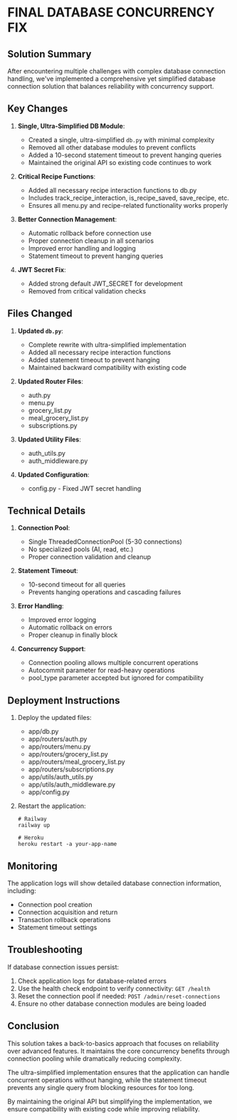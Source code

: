 # FINAL DATABASE CONCURRENCY FIX

## Solution Summary

After encountering multiple challenges with complex database connection handling, we've implemented a comprehensive yet simplified database connection solution that balances reliability with concurrency support.

## Key Changes

1. **Single, Ultra-Simplified DB Module**:
   - Created a single, ultra-simplified `db.py` with minimal complexity
   - Removed all other database modules to prevent conflicts
   - Added a 10-second statement timeout to prevent hanging queries
   - Maintained the original API so existing code continues to work

2. **Critical Recipe Functions**:
   - Added all necessary recipe interaction functions to db.py
   - Includes track_recipe_interaction, is_recipe_saved, save_recipe, etc.
   - Ensures all menu.py and recipe-related functionality works properly

3. **Better Connection Management**:
   - Automatic rollback before connection use
   - Proper connection cleanup in all scenarios
   - Improved error handling and logging
   - Statement timeout to prevent hanging queries

4. **JWT Secret Fix**:
   - Added strong default JWT_SECRET for development
   - Removed from critical validation checks

## Files Changed

1. **Updated `db.py`**:
   - Complete rewrite with ultra-simplified implementation
   - Added all necessary recipe interaction functions
   - Added statement timeout to prevent hanging
   - Maintained backward compatibility with existing code

2. **Updated Router Files**:
   - auth.py
   - menu.py
   - grocery_list.py
   - meal_grocery_list.py
   - subscriptions.py

3. **Updated Utility Files**:
   - auth_utils.py
   - auth_middleware.py

4. **Updated Configuration**:
   - config.py - Fixed JWT secret handling

## Technical Details

1. **Connection Pool**:
   - Single ThreadedConnectionPool (5-30 connections)
   - No specialized pools (AI, read, etc.)
   - Proper connection validation and cleanup

2. **Statement Timeout**:
   - 10-second timeout for all queries
   - Prevents hanging operations and cascading failures

3. **Error Handling**:
   - Improved error logging
   - Automatic rollback on errors
   - Proper cleanup in finally block

4. **Concurrency Support**:
   - Connection pooling allows multiple concurrent operations
   - Autocommit parameter for read-heavy operations
   - pool_type parameter accepted but ignored for compatibility

## Deployment Instructions

1. Deploy the updated files:
   - app/db.py
   - app/routers/auth.py
   - app/routers/menu.py
   - app/routers/grocery_list.py
   - app/routers/meal_grocery_list.py
   - app/routers/subscriptions.py
   - app/utils/auth_utils.py
   - app/utils/auth_middleware.py
   - app/config.py

2. Restart the application:
   ```
   # Railway
   railway up

   # Heroku
   heroku restart -a your-app-name
   ```

## Monitoring

The application logs will show detailed database connection information, including:
- Connection pool creation
- Connection acquisition and return
- Transaction rollback operations
- Statement timeout settings

## Troubleshooting

If database connection issues persist:

1. Check application logs for database-related errors
2. Use the health check endpoint to verify connectivity: `GET /health`
3. Reset the connection pool if needed: `POST /admin/reset-connections`
4. Ensure no other database connection modules are being loaded

## Conclusion

This solution takes a back-to-basics approach that focuses on reliability over advanced features. It maintains the core concurrency benefits through connection pooling while dramatically reducing complexity.

The ultra-simplified implementation ensures that the application can handle concurrent operations without hanging, while the statement timeout prevents any single query from blocking resources for too long.

By maintaining the original API but simplifying the implementation, we ensure compatibility with existing code while improving reliability.